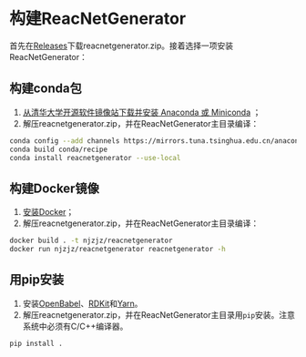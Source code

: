 # 构建ReacNetGenerator

首先在[Releases](https://github.com/tongzhugroup/reacnetgenerator/releases)下载reacnetgenerator.zip。接着选择一项安装ReacNetGenerator：

## 构建conda包
1. [从清华大学开源软件镜像站下载并安装 Anaconda 或 Miniconda](https://mirror.tuna.tsinghua.edu.cn/help/anaconda/) ；
2. 解压reacnetgenerator.zip，并在ReacNetGenerator主目录编译：

```bash
conda config --add channels https://mirrors.tuna.tsinghua.edu.cn/anaconda/cloud/conda-forge/
conda build conda/recipe
conda install reacnetgenerator --use-local
```

## 构建Docker镜像
1. [安装Docker](https://mirror.tuna.tsinghua.edu.cn/help/docker-ce/)；
2. 解压reacnetgenerator.zip，并在ReacNetGenerator主目录编译：

```bash
docker build . -t njzjz/reacnetgenerator
docker run njzjz/reacnetgenerator reacnetgenerator -h
```

## 用pip安装
1. 安装[OpenBabel](https://github.com/openbabel)、[RDKit](https://github.com/rdkit/rdkit)和[Yarn](https://github.com/yarnpkg/yarn)。
2. 解压reacnetgenerator.zip，并在ReacNetGenerator主目录用`pip`安装。注意系统中必须有C/C++编译器。
```bash
pip install .
```

